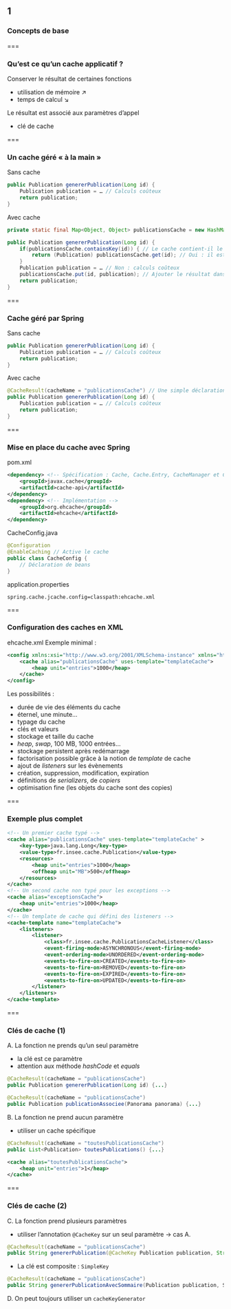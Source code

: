 <!-- .slide: data-background-image="images/ehcache-logo.png" data-background-size="600px" class="chapter" -->
## 1
### Concepts de base


===


<!-- .slide: class="slide" -->
### Qu’est ce qu’un cache applicatif ?

Conserver le résultat de certaines fonctions
 - utilisation de mémoire &#8599;
 - temps de calcul &#8600;

Le résultat est associé aux paramètres d’appel
 - clé de cache


===


<!-- .slide: class="slide" -->
### Un cache géré « à la main »
Sans cache 
```java
public Publication genererPublication(Long id) {
	Publication publication = … // Calculs coûteux
	return publication;
}
```

Avec cache
```java
private static final Map<Object, Object> publicationsCache = new HashMap<>();

public Publication genererPublication(Long id) {
	if(publicationsCache.containsKey(id)) { // Le cache contient-il le résultat ?
		return (Publication) publicationsCache.get(id); // Oui : il est simplement retourné
	}
	Publication publication = … // Non : calculs coûteux
	publicationsCache.put(id, publication); // Ajouter le résultat dans le cache
	return publication;
}
```


===


<!-- .slide: class="slide" -->
### Cache géré par Spring
Sans cache 
```java
public Publication genererPublication(Long id) {
	Publication publication = … // Calculs coûteux
	return publication;
}
```

Avec cache
```java
@CacheResult(cacheName = "publicationsCache") // Une simple déclaration suffit
public Publication genererPublication(Long id) {
	Publication publication = … // Calculs coûteux
	return publication;
}
```


===


<!-- .slide: class="slide" -->
### Mise en place du cache avec Spring

pom.xml
```xml
<dependency> <!-- Spécification : Cache, Cache.Entry, CacheManager et CacheProvider -->
	<groupId>javax.cache</groupId>
	<artifactId>cache-api</artifactId> 
</dependency>
<dependency> <!-- Implémentation -->
	<groupId>org.ehcache</groupId>
	<artifactId>ehcache</artifactId> 
</dependency>
```

CacheConfig.java
```java
@Configuration
@EnableCaching // Active le cache
public class CacheConfig {
	// Déclaration de beans
}
```

 application.properties
```
spring.cache.jcache.config=classpath:ehcache.xml
```


===


<!-- .slide: class="slide" -->
### Configuration des caches en XML

ehcache.xml
Exemple minimal :
```xml
<config xmlns:xsi="http://www.w3.org/2001/XMLSchema-instance" xmlns="http://www.ehcache.org/v3">
	<cache alias="publicationsCache" uses-template="templateCache">
		<heap unit="entries">1000</heap>
	</cache>
</config>
```

Les possibilités :
 - durée de vie des éléments du cache
  - éternel, une minute…
 - typage du cache
  - clés et valeurs
 - stockage et taille du cache
  - *heap*, *swap*, 100 MB, 1000 entrées…
 - stockage persistent après redémarrage
 - factorisation possible grâce à la notion de *template* de cache
 - ajout de *listeners* sur les évènements
  - création, suppression, modification, expiration
 - définitions de *serializers*, de *copiers*
  - optimisation fine (les objets du cache sont des copies)
  


===


<!-- .slide: class="slide" -->
### Exemple plus complet

```xml
<!-- Un premier cache typé -->
<cache alias="publicationsCache" uses-template="templateCache" >
	<key-type>java.lang.Long</key-type>
	<value-type>fr.insee.cache.Publication</value-type>
	<resources>
		<heap unit="entries">1000</heap>
		<offheap unit="MB">500</offheap>
	</resources>
</cache>
<!-- Un second cache non typé pour les exceptions -->
<cache alias="exceptionsCache">
	<heap unit="entries">1000</heap>
</cache>
<!-- Un template de cache qui défini des listeners -->
<cache-template name="templateCache"> 
	<listeners>
		<listener>
			<class>fr.insee.cache.PublicationsCacheListener</class>
			<event-firing-mode>ASYNCHRONOUS</event-firing-mode>
			<event-ordering-mode>UNORDERED</event-ordering-mode>
			<events-to-fire-on>CREATED</events-to-fire-on>
			<events-to-fire-on>REMOVED</events-to-fire-on>
			<events-to-fire-on>EXPIRED</events-to-fire-on>
			<events-to-fire-on>UPDATED</events-to-fire-on>
		</listener>
	</listeners>
</cache-template>
```
  

===


<!-- .slide: class="slide" -->
### Clés de cache (1)
A. La fonction ne prends qu’un seul paramètre
 - la clé est ce paramètre
 - attention aux méthode *hashCode* et *equals*

```java
@CacheResult(cacheName = "publicationsCache")
public Publication genererPublication(Long id) {...}

@CacheResult(cacheName = "publicationsCache")
public Publication publicationAssociee(Panorama panorama) {...}
```
 
B. La fonction ne prend aucun paramètre
 - utiliser un cache spécifique

```java
@CacheResult(cacheName = "toutesPublicationsCache")
public List<Publication> toutesPublications() {...}
```
  
```xml
<cache alias="toutesPublicationsCache">
	<heap unit="entries">1</heap>
</cache>
```


===


<!-- .slide: class="slide" -->
### Clés de cache (2)

C. La fonction prend plusieurs paramètres

 - utiliser l’annotation `@CacheKey` sur un seul paramètre &rarr; cas A.
 
```java
@CacheResult(cacheName = "publicationsCache")
public String genererPublication(@CacheKey Publication publication, String contextPath) {...}
```

 - La clé est composite : `SimpleKey`

```java
@CacheResult(cacheName = "publicationsCache")
public String genererPublicationAvecSommaire(Publication publication, Sommaire sommaire) {...}
```

D. On peut toujours utiliser un `cacheKeyGenerator`
